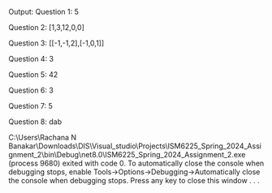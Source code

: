 Output:
Question 1:
5

Question 2:
[1,3,12,0,0]

Question 3:
[[-1,-1,2],[-1,0,1]]

Question 4:
3

Question 5:
42

Question 6:
3

Question 7:
5

Question 8:
dab


C:\Users\Rachana N Banakar\Downloads\DIS\Visual_studio\Projects\ISM6225_Spring_2024_Assignment_2\bin\Debug\net8.0\ISM6225_Spring_2024_Assignment_2.exe (process 9680) exited with code 0.
To automatically close the console when debugging stops, enable Tools->Options->Debugging->Automatically close the console when debugging stops.
Press any key to close this window . . .
